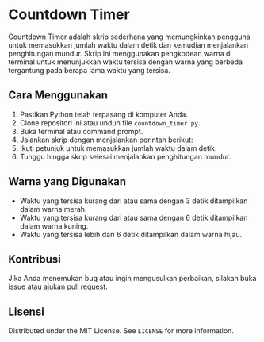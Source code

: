 <!-- @format -->

# Countdown Timer

Countdown Timer adalah skrip sederhana yang memungkinkan pengguna untuk memasukkan jumlah waktu dalam detik dan kemudian menjalankan penghitungan mundur. Skrip ini menggunakan pengkodean warna di terminal untuk menunjukkan waktu tersisa dengan warna yang berbeda tergantung pada berapa lama waktu yang tersisa.

## Cara Menggunakan

1. Pastikan Python telah terpasang di komputer Anda.
2. Clone repositori ini atau unduh file `countdown_timer.py`.
3. Buka terminal atau command prompt.
4. Jalankan skrip dengan menjalankan perintah berikut:
5. Ikuti petunjuk untuk memasukkan jumlah waktu dalam detik.
6. Tunggu hingga skrip selesai menjalankan penghitungan mundur.

## Warna yang Digunakan

- Waktu yang tersisa kurang dari atau sama dengan 3 detik ditampilkan dalam warna merah.
- Waktu yang tersisa kurang dari atau sama dengan 6 detik ditampilkan dalam warna kuning.
- Waktu yang tersisa lebih dari 6 detik ditampilkan dalam warna hijau.

## Kontribusi

Jika Anda menemukan bug atau ingin mengusulkan perbaikan, silakan buka [issue](https://github.com/Halozraa/CountdownPy/issues) atau ajukan [pull request](https://github.com/Halozraa/CountdownPy/pulls).

## Lisensi

Distributed under the MIT License. See `LICENSE` for more information.
